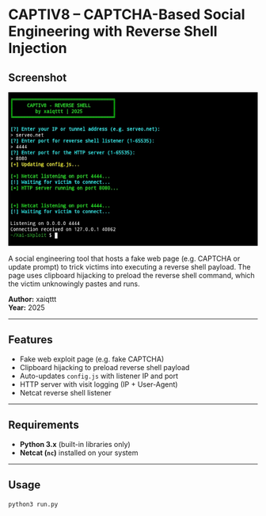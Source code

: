 # CAPTIV8 – CAPTCHA-Based Social Engineering with Reverse Shell Injection

## Screenshot

![Screenshot](p2ss.jpg)

A social engineering tool that hosts a fake web page (e.g. CAPTCHA or update prompt) to trick victims into executing a reverse shell payload. The page uses clipboard hijacking to preload the reverse shell command, which the victim unknowingly pastes and runs.

**Author:** xaiqttt  
**Year:** 2025

---

## Features

- Fake web exploit page (e.g. fake CAPTCHA)
- Clipboard hijacking to preload reverse shell payload
- Auto-updates `config.js` with listener IP and port
- HTTP server with visit logging (IP + User-Agent)
- Netcat reverse shell listener

---

## Requirements

- **Python 3.x** (built-in libraries only)
- **Netcat (`nc`)** installed on your system

---

## Usage

```bash
python3 run.py
